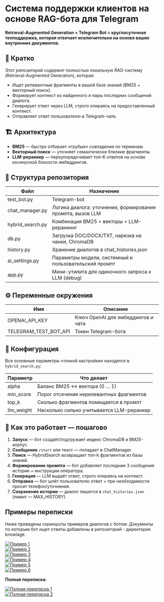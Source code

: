 # Система поддержки клиентов на основе RAG-бота для Telegram

**Retrieval-Augmented Generation + Telegram Bot = круглосуточная техподдержка, которая отвечает исключительно на основе ваших внутренних документов.**

## 📌 Кратко

Этот репозиторий содержит полностью локальную RAG-систему (Retrieval-Augmented Generation), которая:

- Ищет релевантные фрагменты в вашей базе знаний (BM25 + векторный поиск).
- Формирует контекст из найденного и пары последних сообщений диалога.
- Генерирует ответ через LLM, строго опираясь на предоставленный контекст.
- Отправляет ответ пользователю в Telegram-чате.

## 🏗️ Архитектура



- **BM25** — быстро отбирает «грубые» совпадения по терминам.
- **Векторный поиск** — уточняет семантически близкие фрагменты.
- **LLM-реранкер** — переупорядочивает топ-K ответов на основе косинусной близости эмбеддингов.

## 📂 Структура репозитория

| Файл            | Назначение                                                                 |
|-----------------|----------------------------------------------------------------------------|
| test_bot.py     | Telegram-bot                   |
| chat_manager.py | Логика диалога: уточнения, формирование промпта, вызов LLM                 |
| hybrid_search.py| Комбинация BM25 + векторы + LLM-реранкинг                                  |
| db.py           | Загрузка DOC/DOCX/TXT, нарезка на чанки, ChromaDB                          |
| history.py      | Хранение диалогов в chat_histories.json                                    |
| ai_settings.py  | Параметры модели, системный и пользовательский промпт                      |
| app.py          | Мини-утилита для одиночного запроса к LLM (debug)                          |

## ⚙️ Переменные окружения

| Имя                   | Описание                               |
|-----------------------|----------------------------------------|
| OPENAI_API_KEY        | Ключ OpenAI для эмбеддингов и чата     |
| TELEGRAM_TEST_BOT_API | Токен Telegram-бота                    |

## 🔧 Конфигурация

Все основные параметры «тонкой настройки» находятся в `hybrid_search.py`:

| Параметр   | Что делает                                                  |
|------------|-------------------------------------------------------------|
| alpha      | Баланс BM25 ↔ вектора (0 … 1)                               |
| min_score  | Порог отсечения нерелевантных фрагментов                    |
| top_k      | Сколько фрагментов помещается в промпт                      |
| llm_weight | Насколько сильно учитывается LLM-реранкер                   |

## 🧩 Как это работает — пошагово

1. **Запуск** — бот создаёт/подгружает индекс ChromaDB и BM25-корпус.
2. **Сообщение** `/start` или текст — попадает в ChatManager.
3. **Поиск** — HybridSearch возвращает топ-k фрагментов из базы знаний.
4. **Формирование промпта** — бот добавляет последние 3 сообщения истории + инструкции оператора.
5. **Генерация** — LLM выдаёт ответ, строго опираясь на контекст.
6. **Отправка** — бот шлёт пользователю ответ + при необходимости просит телефон/уточнения.
7. **Сохранение истории** — диалог пишется в `chat_histories.json` (лимит — MAX_HISTORY).

## Примеры переписки

Ниже приведены скриншоты примеров диалогов с ботом:
Документы по которым бот ищет ответы добавлены в репозиторий - директория knowlage.

[![Пример 1](https://i.ibb.co/b5CFxtn7/image.png)](https://i.ibb.co/b5CFxtn7/image.png)  
[![Пример 2](https://i.ibb.co/S71NncHF/image.png)](https://i.ibb.co/S71NncHF/image.png)  
[![Пример 3](https://i.ibb.co/bj5MzhrQ/image.png)](https://i.ibb.co/bj5MzhrQ/image.png)  
[![Пример 4](https://i.ibb.co/XxtjPqR0/image.png)](https://i.ibb.co/XxtjPqR0/image.png)  
[![Пример 5](https://i.ibb.co/CFDfQtW/image.png)](https://i.ibb.co/CFDfQtW/image.png)  
[![Пример 6](https://i.ibb.co/ynntw3hS/image.png)](https://i.ibb.co/ynntw3hS/image.png)  

**Полная переписка:**

[![Полная переписка 1](https://i.ibb.co/ZRBdCdSV/image.png)](https://i.ibb.co/ZRBdCdSV/image.png)  
[![Полная переписка 2](https://i.ibb.co/xKLsYNxm/image.png)](https://i.ibb.co/xKLsYNxm/image.png)  